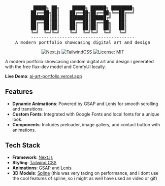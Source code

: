 <div align="center">
<pre>
 █████╗ ██╗     █████╗ ██████╗ ████████╗
██╔══██╗██║    ██╔══██╗██╔══██╗╚══██╔══╝
███████║██║    ███████║██████╔╝   ██║   
██╔══██║██║    ██╔══██║██╔══██╗   ██║   
██║  ██║██║    ██║  ██║██║  ██║   ██║   
╚═╝  ╚═╝╚═╝    ╚═╝  ╚═╝╚═╝  ╚═╝   ╚═╝   
----------------------------------------
A modern portfolio showcasing digital art and design
</pre>

[![Next.js](https://img.shields.io/badge/Next.js-15.0.2-blue)](https://nextjs.org/)
[![TailwindCSS](https://img.shields.io/badge/TailwindCSS-3.4.1-blueviolet)](https://tailwindcss.com/)
[![License: MIT](https://img.shields.io/badge/License-MIT-yellow.svg)](https://opensource.org/licenses/MIT)

</div>

A modern portfolio showcasing random digital art and design i generated with the free flux-dev model and ComfyUI locally.

**Live Demo**: [ai-art-portfolio.vercel.app](https://ai-art-portfolio.vercel.app)

## Features

-   **Dynamic Animations**: Powered by GSAP and Lenis for smooth scrolling and transitions.
-   **Custom Fonts**: Integrated with Google Fonts and local fonts for a unique look.
-   **Components**: Includes preloader, image gallery, and contact button with animations.

## Tech Stack

-   **Framework**: [Next.js](https://nextjs.org/)
-   **Styling**: [Tailwind CSS](https://tailwindcss.com/)
-   **Animations**: [GSAP](https://greensock.com/gsap/) and [Lenis](https://lenis.darkroom.engineering/)
-   **3D Models**: [Spline](https://spline.design/) (this was very taxing on performance, and i dont use the cool features of spline, so i might as well have used an video or gif)
